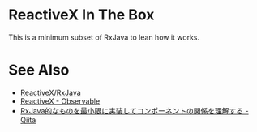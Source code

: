 # ReactiveX In The Box

This is a minimum subset of RxJava to lean how it works.

# See Also

* [ReactiveX/RxJava](https://github.com/ReactiveX/RxJava)
* [ReactiveX - Observable](http://reactivex.io/documentation/observable.html)
* [RxJava的なものを最小限に実装してコンポーネントの関係を理解する - Qiita](http://qiita.com/gfx/items/9a122671756bce1228ac)
